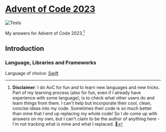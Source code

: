 # [Advent of Code 2023](https://adventofcode.com/2023)

![Tests](https://github.com/eduellery/aoc-2023/actions/workflows/test.yml/badge.svg)

My answers for Advent of Code 2023.[^disclaimer]

## Introduction

### Language, Libraries and Frameworks

Language of choice: [Swift](https://www.swift.org/)

[^disclaimer]: **Disclaimer**: I do AoC for fun and to learn new languages and new tricks. Part of my learning process (also for fun, even if I
already have experience with some language), is to check what other users do and learn things from them. I can't help but incorporate
their cool, clean, concise ideas into my code. Sometimes their code is *so* much better than mine that I end up replacing my whole code!
So I *do* come up with answers on my own, but I can't claim to be the author of anything here - I'm not tracking what is mine and what I replaced. 🤷
